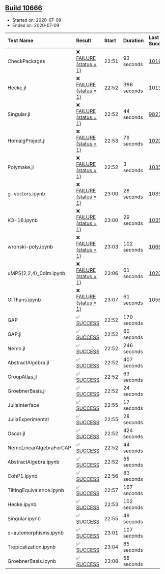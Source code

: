 ## [Build 10666](https://oscarci.mathematik.uni-kl.de/job/oscar/10666/)

* Started on: 2020-07-09
* Ended on: 2020-07-09

| Test Name    | Result | Start | Duration | Last Success | First Failure |
|:-------------|:-------|:------|:---------|:-------------|:--------------|
| CheckPackages | ❌ [FAILURE (status = 1)](https://oscarci.mathematik.uni-kl.de/job/oscar/10666/artifact/logs/build-10666/CheckPackages.log) | 22:51 | 93 seconds | [10197](https://oscarci.mathematik.uni-kl.de/job/oscar/10197/) | [10198](https://oscarci.mathematik.uni-kl.de/job/oscar/10198/) |
| Hecke.jl | ❌ [FAILURE (status = 1)](https://oscarci.mathematik.uni-kl.de/job/oscar/10666/artifact/logs/build-10666/Hecke.jl.log) | 22:52 | 386 seconds | [10197](https://oscarci.mathematik.uni-kl.de/job/oscar/10197/) | [10198](https://oscarci.mathematik.uni-kl.de/job/oscar/10198/) |
| Singular.jl | ❌ [FAILURE (status = 1)](https://oscarci.mathematik.uni-kl.de/job/oscar/10666/artifact/logs/build-10666/Singular.jl.log) | 22:52 | 44 seconds | [9821](https://oscarci.mathematik.uni-kl.de/job/oscar/9821/) | [9822](https://oscarci.mathematik.uni-kl.de/job/oscar/9822/) |
| HomalgProject.jl | ❌ [FAILURE (status = 1)](https://oscarci.mathematik.uni-kl.de/job/oscar/10666/artifact/logs/build-10666/HomalgProject.jl.log) | 22:53 | 79 seconds | [10209](https://oscarci.mathematik.uni-kl.de/job/oscar/10209/) | [10210](https://oscarci.mathematik.uni-kl.de/job/oscar/10210/) |
| Polymake.jl | ❌ [FAILURE (status = 1)](https://oscarci.mathematik.uni-kl.de/job/oscar/10666/artifact/logs/build-10666/Polymake.jl.log) | 22:52 | 3 seconds | [10356](https://oscarci.mathematik.uni-kl.de/job/oscar/10356/) | [10357](https://oscarci.mathematik.uni-kl.de/job/oscar/10357/) |
| g-vectors.ipynb | ❌ [FAILURE (status = 1)](https://oscarci.mathematik.uni-kl.de/job/oscar/10666/artifact/logs/build-10666/g-vectors.ipynb.log) | 23:00 | 28 seconds | [10356](https://oscarci.mathematik.uni-kl.de/job/oscar/10356/) | [10357](https://oscarci.mathematik.uni-kl.de/job/oscar/10357/) |
| K3-16.ipynb | ❌ [FAILURE (status = 1)](https://oscarci.mathematik.uni-kl.de/job/oscar/10666/artifact/logs/build-10666/K3-16.ipynb.log) | 23:00 | 29 seconds | [10356](https://oscarci.mathematik.uni-kl.de/job/oscar/10356/) | [10357](https://oscarci.mathematik.uni-kl.de/job/oscar/10357/) |
| wronski-poly.ipynb | ❌ [FAILURE (status = 1)](https://oscarci.mathematik.uni-kl.de/job/oscar/10666/artifact/logs/build-10666/wronski-poly.ipynb.log) | 23:03 | 102 seconds | [10660](https://oscarci.mathematik.uni-kl.de/job/oscar/10660/) | [10661](https://oscarci.mathematik.uni-kl.de/job/oscar/10661/) |
| uMPS(2,2,4)_0dim.ipynb | ❌ [FAILURE (status = 1)](https://oscarci.mathematik.uni-kl.de/job/oscar/10666/artifact/logs/build-10666/uMPS-2-2-4-_0dim.ipynb.log) | 23:06 | 61 seconds | [10209](https://oscarci.mathematik.uni-kl.de/job/oscar/10209/) | [10210](https://oscarci.mathematik.uni-kl.de/job/oscar/10210/) |
| GITFans.ipynb | ❌ [FAILURE (status = 1)](https://oscarci.mathematik.uni-kl.de/job/oscar/10666/artifact/logs/build-10666/GITFans.ipynb.log) | 23:07 | 61 seconds | [10566](https://oscarci.mathematik.uni-kl.de/job/oscar/10566/) | [10567](https://oscarci.mathematik.uni-kl.de/job/oscar/10567/) |
| GAP | ✅ [SUCCESS](https://oscarci.mathematik.uni-kl.de/job/oscar/10666/artifact/logs/build-10666/GAP.log) | 22:52 | 170 seconds |  |  |
| GAP.jl | ✅ [SUCCESS](https://oscarci.mathematik.uni-kl.de/job/oscar/10666/artifact/logs/build-10666/GAP.jl.log) | 22:52 | 60 seconds |  |  |
| Nemo.jl | ✅ [SUCCESS](https://oscarci.mathematik.uni-kl.de/job/oscar/10666/artifact/logs/build-10666/Nemo.jl.log) | 22:52 | 246 seconds |  |  |
| AbstractAlgebra.jl | ✅ [SUCCESS](https://oscarci.mathematik.uni-kl.de/job/oscar/10666/artifact/logs/build-10666/AbstractAlgebra.jl.log) | 22:52 | 407 seconds |  |  |
| GroupAtlas.jl | ✅ [SUCCESS](https://oscarci.mathematik.uni-kl.de/job/oscar/10666/artifact/logs/build-10666/GroupAtlas.jl.log) | 22:52 | 63 seconds |  |  |
| GroebnerBasis.jl | ✅ [SUCCESS](https://oscarci.mathematik.uni-kl.de/job/oscar/10666/artifact/logs/build-10666/GroebnerBasis.jl.log) | 22:52 | 24 seconds |  |  |
| JuliaInterface | ✅ [SUCCESS](https://oscarci.mathematik.uni-kl.de/job/oscar/10666/artifact/logs/build-10666/JuliaInterface.log) | 22:55 | 17 seconds |  |  |
| JuliaExperimental | ✅ [SUCCESS](https://oscarci.mathematik.uni-kl.de/job/oscar/10666/artifact/logs/build-10666/JuliaExperimental.log) | 22:55 | 28 seconds |  |  |
| Oscar.jl | ✅ [SUCCESS](https://oscarci.mathematik.uni-kl.de/job/oscar/10666/artifact/logs/build-10666/Oscar.jl.log) | 22:52 | 424 seconds |  |  |
| NemoLinearAlgebraForCAP | ✅ [SUCCESS](https://oscarci.mathematik.uni-kl.de/job/oscar/10666/artifact/logs/build-10666/NemoLinearAlgebraForCAP.log) | 22:52 | 44 seconds |  |  |
| AbstractAlgebra.ipynb | ✅ [SUCCESS](https://oscarci.mathematik.uni-kl.de/job/oscar/10666/artifact/logs/build-10666/AbstractAlgebra.ipynb.log) | 22:52 | 55 seconds |  |  |
| CohP1.ipynb | ✅ [SUCCESS](https://oscarci.mathematik.uni-kl.de/job/oscar/10666/artifact/logs/build-10666/CohP1.ipynb.log) | 22:56 | 83 seconds |  |  |
| TiltingEquivalence.ipynb | ✅ [SUCCESS](https://oscarci.mathematik.uni-kl.de/job/oscar/10666/artifact/logs/build-10666/TiltingEquivalence.ipynb.log) | 22:57 | 167 seconds |  |  |
| Hecke.ipynb | ✅ [SUCCESS](https://oscarci.mathematik.uni-kl.de/job/oscar/10666/artifact/logs/build-10666/Hecke.ipynb.log) | 22:53 | 102 seconds |  |  |
| Singular.ipynb | ✅ [SUCCESS](https://oscarci.mathematik.uni-kl.de/job/oscar/10666/artifact/logs/build-10666/Singular.ipynb.log) | 22:55 | 49 seconds |  |  |
| c-automorphisms.ipynb | ✅ [SUCCESS](https://oscarci.mathematik.uni-kl.de/job/oscar/10666/artifact/logs/build-10666/c-automorphisms.ipynb.log) | 23:01 | 107 seconds |  |  |
| Tropicalization.ipynb | ✅ [SUCCESS](https://oscarci.mathematik.uni-kl.de/job/oscar/10666/artifact/logs/build-10666/Tropicalization.ipynb.log) | 23:04 | 85 seconds |  |  |
| GroebnerBasis.ipynb | ✅ [SUCCESS](https://oscarci.mathematik.uni-kl.de/job/oscar/10666/artifact/logs/build-10666/GroebnerBasis.ipynb.log) | 23:08 | 58 seconds |  |  |
